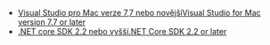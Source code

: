 * [<span data-ttu-id="37d52-101">Visual Studio pro Mac verze 7,7 nebo novější</span><span class="sxs-lookup"><span data-stu-id="37d52-101">Visual Studio for Mac version 7.7 or later</span></span>](https://visualstudio.microsoft.com/downloads/)
* [<span data-ttu-id="37d52-102">.NET core SDK 2.2 nebo vyšší</span><span class="sxs-lookup"><span data-stu-id="37d52-102">.NET Core SDK 2.2 or later</span></span>](https://www.microsoft.com/net/download/all)